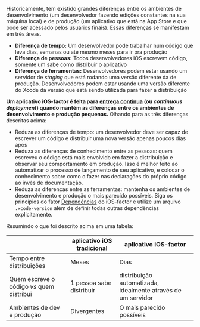 Historicamente, tem existido grandes diferenças entre os ambientes de desenvolvimento (um desenvolvedor fazendo edições constantes na sua máquina local) e de produção (um aplicativo que está na App Store e que pode ser acessado pelos usuários finais). Essas diferenças se manifestam em três áreas.

- **Diferença de tempo:** Um desenvolvedor pode trabalhar num código que leva dias, semanas ou até mesmo meses para ir pra produção
- **Diferença de pessoas:** Todos desenvolvedores iOS escrevem código, somente um sabe como distribuir o aplicativo
- **Diferença de ferramentas:** Desenvolvedores podem estar usando um servidor de _staging_ que está rodando uma versão diferente da de produção. Desenvolvedores podem estar usando uma versão diferente do Xcode da versão que está sendo utilizada para fazer a distribuição

**Um aplicativo iOS-factor é feita para [entrega contínua](https://avc.com/2011/02/continuous-deployment/) (ou _continuous deployment_) quando mantém as diferenças entre os ambientes de desenvolvimento e produção pequenas.** Olhando para as três diferenças descritas acima:

- Reduza as diferenças de tempo: um desenvolvedor deve ser capaz de escrever um código e distribuir uma nova versão apenas poucos dias após
- Reduza as diferenças de conhecimento entre as pessoas: quem escreveu o código está mais envolvido em fazer a distribuição e observar seu comportamento em produção. Isso é melhor feito ao automatizar o processo de lançamento de seu aplicativo, e colocar o conhecimento sobre como o fazer nas declarações do próprio código ao invés de documentação.
- Reduza as diferenças entre as ferramentas: mantenha os ambientes de desenvolvimento e produção o mais parecido possíveis. Siga os princípios do fator [Dependências](/dependencies) do iOS-factor e utilize um arquivo `.xcode-version` além de definir todas outras dependências explicitamente.

Resumindo o que foi descrito acima em uma tabela:

|          | aplicativo iOS tradicional | aplicativo iOS-factor |
|----------|---------------------|----------------|
| Tempo entre distribuições | Meses  | Dias             |
| Quem escreve o código _vs_ quem distribui | 1 pessoa sabe distribuir | distribuição automatizada, idealmente através de um servidor |
| Ambientes de dev e produção | Divergentes |  O mais parecido possíveis |

